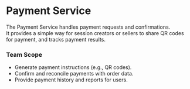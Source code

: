 # Payment Service

The Payment Service handles payment requests and confirmations.  
It provides a simple way for session creators or sellers to share QR codes for payment, and tracks payment results.  

### Team Scope
- Generate payment instructions (e.g., QR codes).
- Confirm and reconcile payments with order data.
- Provide payment history and reports for users.
